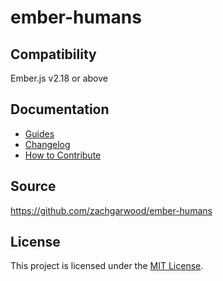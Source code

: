 ember-humans
==============================================================================

Compatibility
------------------------------------------------------------------------------

Ember.js v2.18 or above

Documentation
------------------------------------------------------------------------------

* [Guides](https://zachgarwood.github.io/ember-humans/)
* [Changelog](CHANGELOG.md)
* [How to Contribute](CONTRIBUTING.md)

Source
------------------------------------------------------------------------------

https://github.com/zachgarwood/ember-humans

License
------------------------------------------------------------------------------

This project is licensed under the [MIT License](LICENSE.md).
